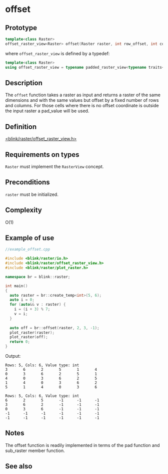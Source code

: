 # offset
## Prototype
```cpp
template<class Raster>
offset_raster_view<Raster> offset(Raster raster, int row_offset, int col_offset, const typename traits<Raster>::value_type& pad_value); 
```
where `offset_raster_view` is defined by a typedef:
```cpp
template<class Raster>
using offset_raster_view = typename padded_raster_view<typename traits<Raster> >::sub_raster
```

## Description
The `offset` function takes a raster as input and returns a raster of the same dimensions and with the same values but offset by a fixed number of rows and columns. For those cells where there is no offset coordinate is outside the input raster a pad_value will be used. 

## Definition
[<blink/raster/offset_raster_view.h>](./../../include/blink/raster/offset_raster_view.h)

## Requirements on types
`Raster` must implement the `RasterView` concept.

## Preconditions
`raster` must be initialized.

## Complexity
O(1)

## Example of use
```cpp
//example_offset.cpp

#include <blink/raster/io.h>
#include <blink/raster/offset_raster_view.h>
#include <blink/raster/plot_raster.h>

namespace br = blink::raster;

int main()
{
  auto raster = br::create_temp<int>(5, 6);
  auto i = 0;
  for (auto&& v : raster) {
    i = (i + 3) % 7;
    v = i;
  }
  
  auto off = br::offset(raster, 2, 3, -1);
  plot_raster(raster);
  plot_raster(off);
  return 0;
}
```

Output:
```
Rows: 5, Cols: 6, Value type: int
3       6       2       5       1       4
0       3       6       2       5       1
4       0       3       6       2       5
1       4       0       3       6       2
5       1       4       0       3       6

Rows: 5, Cols: 6, Value type: int
6       2       5       -1      -1      -1
3       6       2       -1      -1      -1
0       3       6       -1      -1      -1
-1      -1      -1      -1      -1      -1
-1      -1      -1      -1      -1      -1
```
## Notes
The offset function is readily implemented in terms of the pad function and sub_raster member function.

## See also

